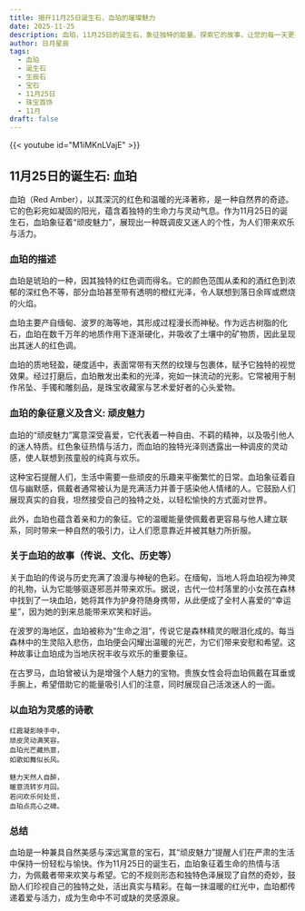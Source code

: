 ```yaml
---
title: 揭开11月25日诞生石，血珀的璀璨魅力
date: 2025-11-25
description: 血珀，11月25日的诞生石，象征独特的能量。探索它的故事，让您的每一天更有意义。
author: 日月星辰
tags:
  - 血珀
  - 诞生石
  - 生辰石
  - 宝石
  - 11月25日
  - 珠宝首饰
  - 11月
draft: false
---
```


{{< youtube id="M1iMKnLVajE" >}}

## 11月25日的诞生石: 血珀

血珀（Red Amber），以其深沉的红色和温暖的光泽著称，是一种自然界的奇迹。它的色彩宛如凝固的阳光，蕴含着独特的生命力与灵动气息。作为11月25日的诞生石，血珀象征着“顽皮魅力”，展现出一种既调皮又迷人的个性，为人们带来欢乐与活力。

### 血珀的描述

血珀是琥珀的一种，因其独特的红色调而得名。它的颜色范围从柔和的酒红色到浓郁的深红色不等，部分血珀甚至带有透明的橙红光泽，令人联想到落日余晖或燃烧的火焰。

血珀主要产自缅甸、波罗的海等地，其形成过程漫长而神秘。作为远古树脂的化石，血珀在数千万年的地质作用下逐渐硬化，并吸收了土壤中的矿物质，因此呈现出其迷人的红色调。

血珀的质地轻盈，硬度适中，表面常带有天然的纹理与包裹体，赋予它独特的视觉效果。经过打磨后，血珀散发出柔和的光泽，宛如一抹流动的光影。它常被用于制作吊坠、手镯和雕刻品，是珠宝收藏家与艺术爱好者的心头爱物。

### 血珀的象征意义及含义: 顽皮魅力

血珀的“顽皮魅力”寓意深受喜爱，它代表着一种自由、不羁的精神，以及吸引他人的迷人特质。红色象征热情与活力，而血珀的独特光泽则透露出一种调皮的灵动感，使人联想到孩童般的纯真与欢乐。

这种宝石提醒人们，生活中需要一些顽皮的乐趣来平衡繁忙的日常。血珀象征着自信与幽默感，佩戴者通常被认为是充满活力并善于感染他人情绪的人。它鼓励人们展现真实的自我，坦然接受自己的独特之处，以轻松愉快的方式面对世界。

此外，血珀也蕴含着亲和力的象征。它的温暖能量使佩戴者更容易与他人建立联系，同时带来一种自然的吸引力，让人们愿意靠近并被其魅力所折服。

### 关于血珀的故事（传说、文化、历史等）

关于血珀的传说与历史充满了浪漫与神秘的色彩。在缅甸，当地人将血珀视为神灵的礼物，认为它能够驱逐邪恶并带来欢乐。据说，古代一位村落里的小女孩在森林中找到了一块血珀，她将其作为护身符随身携带，从此便成了全村人喜爱的“幸运星”，因为她的到来总能带来欢笑和好运。

在波罗的海地区，血珀被称为“生命之泪”，传说它是森林精灵的眼泪化成的。每当森林中的生灵陷入悲伤，血珀便会闪耀出温暖的光芒，为它们带来安慰和希望。这种故事让血珀成为当地庆祝丰收与欢乐的重要象征。

在古罗马，血珀曾被认为是增强个人魅力的宝物。贵族女性会将血珀佩戴在耳垂或手腕上，希望借助它的能量吸引人们的注意，同时展现自己活泼迷人的一面。

### 以血珀为灵感的诗歌

```
红霞凝影映手中，  
顽皮灵动满笑容。  
血珀光芒藏热意，  
如歌如舞似长风。  

魅力天然人自醉，  
暖意流转岁月回。  
若问欢乐何处觅，  
血珀点亮心之碑。
```

### 总结

血珀是一种兼具自然美感与深远寓意的宝石，其“顽皮魅力”提醒人们在严肃的生活中保持一份轻松与愉快。作为11月25日的诞生石，血珀象征着生命的热情与活力，为佩戴者带来欢笑与希望。它的不规则形态和独特色泽展现了自然的奇妙，鼓励人们珍视自己的独特之处，活出真实与精彩。在每一抹温暖的红光中，血珀都传递着爱与活力，成为生命中不可或缺的灵感源泉。